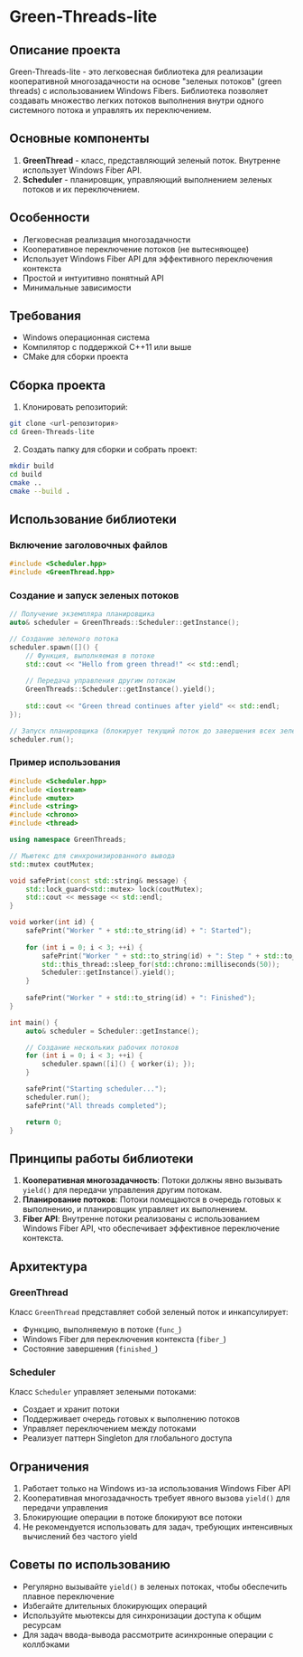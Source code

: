 # Green-Threads-lite

## Описание проекта

Green-Threads-lite - это легковесная библиотека для реализации кооперативной многозадачности на основе "зеленых потоков" (green threads) с использованием Windows Fibers. Библиотека позволяет создавать множество легких потоков выполнения внутри одного системного потока и управлять их переключением.

## Основные компоненты

1. **GreenThread** - класс, представляющий зеленый поток. Внутренне использует Windows Fiber API.
2. **Scheduler** - планировщик, управляющий выполнением зеленых потоков и их переключением.

## Особенности

- Легковесная реализация многозадачности
- Кооперативное переключение потоков (не вытесняющее)
- Использует Windows Fiber API для эффективного переключения контекста
- Простой и интуитивно понятный API
- Минимальные зависимости

## Требования

- Windows операционная система
- Компилятор с поддержкой C++11 или выше
- CMake для сборки проекта

## Сборка проекта

1. Клонировать репозиторий:
```bash
git clone <url-репозитория>
cd Green-Threads-lite
```

2. Создать папку для сборки и собрать проект:
```bash
mkdir build
cd build
cmake ..
cmake --build .
```

## Использование библиотеки

### Включение заголовочных файлов

```cpp
#include <Scheduler.hpp>
#include <GreenThread.hpp>
```

### Создание и запуск зеленых потоков

```cpp
// Получение экземпляра планировщика
auto& scheduler = GreenThreads::Scheduler::getInstance();

// Создание зеленого потока
scheduler.spawn([]() {
    // Функция, выполняемая в потоке
    std::cout << "Hello from green thread!" << std::endl;
    
    // Передача управления другим потокам
    GreenThreads::Scheduler::getInstance().yield();
    
    std::cout << "Green thread continues after yield" << std::endl;
});

// Запуск планировщика (блокирует текущий поток до завершения всех зеленых потоков)
scheduler.run();
```

### Пример использования

```cpp
#include <Scheduler.hpp>
#include <iostream>
#include <mutex>
#include <string>
#include <chrono>
#include <thread>

using namespace GreenThreads;

// Мьютекс для синхронизированного вывода
std::mutex coutMutex;

void safePrint(const std::string& message) {
    std::lock_guard<std::mutex> lock(coutMutex);
    std::cout << message << std::endl;
}

void worker(int id) {
    safePrint("Worker " + std::to_string(id) + ": Started");
    
    for (int i = 0; i < 3; ++i) {
        safePrint("Worker " + std::to_string(id) + ": Step " + std::to_string(i));
        std::this_thread::sleep_for(std::chrono::milliseconds(50));
        Scheduler::getInstance().yield();
    }
    
    safePrint("Worker " + std::to_string(id) + ": Finished");
}

int main() {
    auto& scheduler = Scheduler::getInstance();

    // Создание нескольких рабочих потоков
    for (int i = 0; i < 3; ++i) {
        scheduler.spawn([i]() { worker(i); });
    }

    safePrint("Starting scheduler...");
    scheduler.run();
    safePrint("All threads completed");

    return 0;
}
```

## Принципы работы библиотеки

1. **Кооперативная многозадачность**: Потоки должны явно вызывать `yield()` для передачи управления другим потокам.
2. **Планирование потоков**: Потоки помещаются в очередь готовых к выполнению, и планировщик управляет их выполнением.
3. **Fiber API**: Внутренне потоки реализованы с использованием Windows Fiber API, что обеспечивает эффективное переключение контекста.

## Архитектура

### GreenThread

Класс `GreenThread` представляет собой зеленый поток и инкапсулирует:
- Функцию, выполняемую в потоке (`func_`)
- Windows Fiber для переключения контекста (`fiber_`)
- Состояние завершения (`finished_`)

### Scheduler

Класс `Scheduler` управляет зелеными потоками:
- Создает и хранит потоки
- Поддерживает очередь готовых к выполнению потоков
- Управляет переключением между потоками
- Реализует паттерн Singleton для глобального доступа

## Ограничения

1. Работает только на Windows из-за использования Windows Fiber API
2. Кооперативная многозадачность требует явного вызова `yield()` для передачи управления
3. Блокирующие операции в потоке блокируют все потоки
4. Не рекомендуется использовать для задач, требующих интенсивных вычислений без частого yield

## Советы по использованию

- Регулярно вызывайте `yield()` в зеленых потоках, чтобы обеспечить плавное переключение
- Избегайте длительных блокирующих операций
- Используйте мьютексы для синхронизации доступа к общим ресурсам
- Для задач ввода-вывода рассмотрите асинхронные операции с коллбэками

